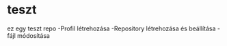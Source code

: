 # teszt
ez egy teszt repo
-Profil létrehozása
-Repository létrehozása és beállítása
-fájl módosítása
